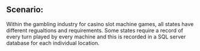 ## Scenario:
Within the gambling industry for casino slot machine games, all states have different regualtions and requirements. Some states require a record of every turn played by every machine and this is recorded in a SQL server database for each individual location. 
